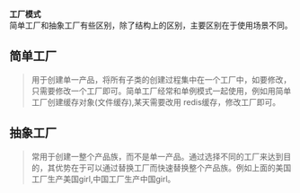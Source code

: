 **工厂模式**  
简单工厂和抽象工厂有些区别，除了结构上的区别，主要区别在于使用场景不同。

## 简单工厂
> 用于创建单一产品，将所有子类的创建过程集中在一个工厂中，如要修改，只需要修改一个工厂即可。简单工厂经常和单例模式一起使用，例如用简单工厂创建缓存对象(文件缓存),某天需要改用 redis缓存，修改工厂即可。

## 抽象工厂  
> 常用于创建一整个产品族，而不是单一产品。通过选择不同的工厂来达到目的，其优势在于可以通过替换工厂而快速替换整个产品族。例如上面的美国工厂生产美国girl,中国工厂生产中国girl。
